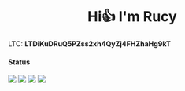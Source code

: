 <h1 align="center"> Hi👍 I'm Rucy</h1>  

LTC: **LTDiKuDRuQ5PZss2xh4QyZj4FHZhaHg9kT**

#### Status
![](http://github-profile-summary-cards.vercel.app/api/cards/most-commit-language?username=rucykun&theme=2077)
![](http://github-profile-summary-cards.vercel.app/api/cards/repos-per-language?username=rucykun&theme=aura_dark)
![](http://github-profile-summary-cards.vercel.app/api/cards/productive-time?username=rucykun&theme=aura_dark&utcOffset=8)
![](http://github-profile-summary-cards.vercel.app/api/cards/stats?username=rucykun&theme=2077)
